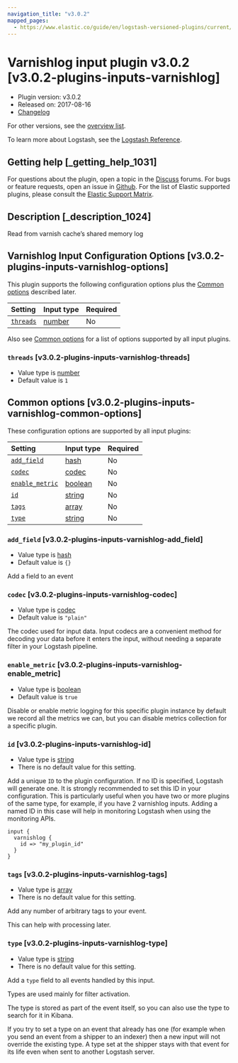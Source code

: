 ```yaml
---
navigation_title: "v3.0.2"
mapped_pages:
  - https://www.elastic.co/guide/en/logstash-versioned-plugins/current/v3.0.2-plugins-inputs-varnishlog.html
---
```


# Varnishlog input plugin v3.0.2 [v3.0.2-plugins-inputs-varnishlog]

* Plugin version: v3.0.2
* Released on: 2017-08-16
* [Changelog](https://github.com/logstash-plugins/logstash-input-varnishlog/blob/v3.0.2/CHANGELOG.md)

For other versions, see the [overview list](input-varnishlog-index.md).

To learn more about Logstash, see the [Logstash Reference](https://www.elastic.co/guide/en/logstash/current/index.html).

## Getting help [_getting_help_1031]

For questions about the plugin, open a topic in the [Discuss](http://discuss.elastic.co) forums. For bugs or feature requests, open an issue in [Github](https://github.com/logstash-plugins/logstash-input-varnishlog). For the list of Elastic supported plugins, please consult the [Elastic Support Matrix](https://www.elastic.co/support/matrix#matrix_logstash_plugins).

## Description [_description_1024]

Read from varnish cache’s shared memory log

## Varnishlog Input Configuration Options [v3.0.2-plugins-inputs-varnishlog-options]

This plugin supports the following configuration options plus the [Common options](v3-0-2-plugins-inputs-varnishlog.md#v3.0.2-plugins-inputs-varnishlog-common-options) described later.

| Setting | Input type | Required |
| :- | :- | :- |
| [`threads`](v3-0-2-plugins-inputs-varnishlog.md#v3.0.2-plugins-inputs-varnishlog-threads) | [number](/lsr/value-types.md#number) | No |

Also see [Common options](v3-0-2-plugins-inputs-varnishlog.md#v3.0.2-plugins-inputs-varnishlog-common-options) for a list of options supported by all input plugins.

### `threads` [v3.0.2-plugins-inputs-varnishlog-threads]

* Value type is [number](/lsr/value-types.md#number)
* Default value is `1`

## Common options [v3.0.2-plugins-inputs-varnishlog-common-options]

These configuration options are supported by all input plugins:

| Setting | Input type | Required |
| :- | :- | :- |
| [`add_field`](v3-0-2-plugins-inputs-varnishlog.md#v3.0.2-plugins-inputs-varnishlog-add_field) | [hash](/lsr/value-types.md#hash) | No |
| [`codec`](v3-0-2-plugins-inputs-varnishlog.md#v3.0.2-plugins-inputs-varnishlog-codec) | [codec](/lsr/value-types.md#codec) | No |
| [`enable_metric`](v3-0-2-plugins-inputs-varnishlog.md#v3.0.2-plugins-inputs-varnishlog-enable_metric) | [boolean](/lsr/value-types.md#boolean) | No |
| [`id`](v3-0-2-plugins-inputs-varnishlog.md#v3.0.2-plugins-inputs-varnishlog-id) | [string](/lsr/value-types.md#string) | No |
| [`tags`](v3-0-2-plugins-inputs-varnishlog.md#v3.0.2-plugins-inputs-varnishlog-tags) | [array](/lsr/value-types.md#array) | No |
| [`type`](v3-0-2-plugins-inputs-varnishlog.md#v3.0.2-plugins-inputs-varnishlog-type) | [string](/lsr/value-types.md#string) | No |

### `add_field` [v3.0.2-plugins-inputs-varnishlog-add_field]

* Value type is [hash](/lsr/value-types.md#hash)
* Default value is `{}`

Add a field to an event

### `codec` [v3.0.2-plugins-inputs-varnishlog-codec]

* Value type is [codec](/lsr/value-types.md#codec)
* Default value is `"plain"`

The codec used for input data. Input codecs are a convenient method for decoding your data before it enters the input, without needing a separate filter in your Logstash pipeline.

### `enable_metric` [v3.0.2-plugins-inputs-varnishlog-enable_metric]

* Value type is [boolean](/lsr/value-types.md#boolean)
* Default value is `true`

Disable or enable metric logging for this specific plugin instance by default we record all the metrics we can, but you can disable metrics collection for a specific plugin.

### `id` [v3.0.2-plugins-inputs-varnishlog-id]

* Value type is [string](/lsr/value-types.md#string)
* There is no default value for this setting.

Add a unique `ID` to the plugin configuration. If no ID is specified, Logstash will generate one. It is strongly recommended to set this ID in your configuration. This is particularly useful when you have two or more plugins of the same type, for example, if you have 2 varnishlog inputs. Adding a named ID in this case will help in monitoring Logstash when using the monitoring APIs.

```
input {
  varnishlog {
    id => "my_plugin_id"
  }
}
```

### `tags` [v3.0.2-plugins-inputs-varnishlog-tags]

* Value type is [array](/lsr/value-types.md#array)
* There is no default value for this setting.

Add any number of arbitrary tags to your event.

This can help with processing later.

### `type` [v3.0.2-plugins-inputs-varnishlog-type]

* Value type is [string](/lsr/value-types.md#string)
* There is no default value for this setting.

Add a `type` field to all events handled by this input.

Types are used mainly for filter activation.

The type is stored as part of the event itself, so you can also use the type to search for it in Kibana.

If you try to set a type on an event that already has one (for example when you send an event from a shipper to an indexer) then a new input will not override the existing type. A type set at the shipper stays with that event for its life even when sent to another Logstash server.

